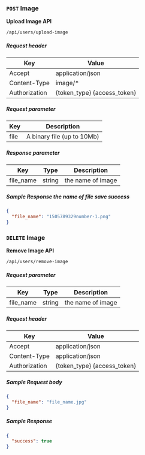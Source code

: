 ### `POST` Image

**Upload Image API**

```
/api/users/upload-image
```

##### Request header
| Key | Value |
|---|---|
| Accept | application/json |
| Content-Type | image/* |
| Authorization | {token_type} {access_token} |

##### Request parameter
| Key | Description |
|---|---|
| file |  A binary file (up to 10Mb) |

##### Response parameter

| Key | Type | Description |
|---|---|---|
| file_name | string | the name of image |

##### Sample Response the name of file save success
```json
{
  "file_name": "1505789329number-1.png"
}
```

### `DELETE` Image

**Remove Image API**

```
/api/users/remove-image
```

##### Request parameter

| Key | Type | Description |
|---|---|---|
| file_name | string | the name of image |

##### Request header
| Key | Value |
|---|---|
| Accept | application/json |
| Content-Type | application/json |
| Authorization | {token_type} {access_token} |

##### Sample Request body
```json
{
  "file_name": "file_name.jpg"
}
```

##### Sample Response

```json
{
  "success": true
}
  
```

